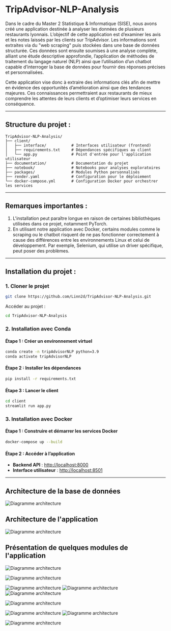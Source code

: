 # TripAdvisor-NLP-Analysis

Dans le cadre du Master 2 Statistique & Informatique (SISE), nous avons créé une application destinée à analyser les données de plusieurs restaurants lyonnais. L’objectif de cette application est d’examiner les avis et les notes laissés par les clients sur TripAdvisor. Les informations sont extraites via du "web scraping" puis stockées dans une base de données structurée. Ces données sont ensuite soumises à une analyse complète, alliant une étude descriptive approfondie, l’application de méthodes de traitement du langage naturel (NLP) ainsi que l’utilisation d’un chatbot capable d’interroger la base de données pour fournir des réponses précises et personnalisées.

Cette application vise donc à extraire des informations clés afin de mettre en évidence des opportunités d’amélioration ainsi que des tendances majeures. Ces connaissances permettraient aux restaurants de mieux comprendre les attentes de leurs clients et d’optimiser leurs services en conséquence.

---

## **Structure du projet** :

```plaintext
TripAdvisor-NLP-Analysis/
├── client/
│   ├── interface/           # Interfaces utilisateur (frontend)
│   ├── requirements.txt     # Dépendances spécifiques au client
│   └── app.py               # Point d'entrée pour l'application utilisateur
├── documentation/           # Documentation du projet
├── notebook/                # Notebooks pour analyses exploratoires
├── packages/                # Modules Python personnalisés
├── render.yaml              # Configuration pour le déploiement
└── docker-compose.yml       # Configuration Docker pour orchestrer les services
```

---

## **Remarques importantes** :

1. L'installation peut paraître longue en raison de certaines bibliothèques utilisées dans ce projet, notamment PyTorch.
2. En utilisant notre application avec Docker, certains modules comme le scraping ou le chatbot risquent de ne pas fonctionner correctement à cause des différences entre les environnements Linux et celui de développement. Par exemple, Selenium, qui utilise un driver spécifique, peut poser des problèmes.

---

## **Installation du projet** :

### 1. **Cloner le projet**

```bash
git clone https://github.com/Linn2d/TripAdvisor-NLP-Analysis.git
```

Accéder au projet :

```bash
cd TripAdvisor-NLP-Analysis
```

### 2. **Installation avec Conda**

#### Étape 1 : Créer un environnement virtuel

```bash
conda create -n tripAdvisorNLP python=3.9
conda activate tripAdvisorNLP
```

#### Étape 2 : Installer les dépendances

```bash
pip install -r requirements.txt
```

#### Étape 3 : Lancer le client

```bash
cd client
streamlit run app.py
```

### 3. **Installation avec Docker**

#### Étape 1 : Construire et démarrer les services Docker

```bash
docker-compose up --build
```

#### Étape 2 : Accéder à l’application

- **Backend API** : [http://localhost:8000](http://localhost:8000)  
- **Interface utilisateur** : [http://localhost:8501](http://localhost:8501)

---

## **Architecture de la base de données**

![Diagramme architecture](documentation/bdd.png)


## **Architecture de l'application**

![Diagramme architecture](documentation/architecture.png)

## **Présentation de quelques modules de l'application**

![Diagramme architecture](documentation/accueil.png)

![Diagramme architecture](documentation/carte.png)

![Diagramme architecture](documentation/Analyse_globale_restaurant.png)
![Diagramme architecture](documentation/analyseNbAvis.png)
![Diagramme architecture](documentation/analyseRestaurantALL.png)


![Diagramme architecture](documentation/chatBot.png)

![Diagramme architecture](documentation/evolutionSentiment.png)
![Diagramme architecture](documentation/WordClouds.png)

![Diagramme architecture](documentation/scrap.png) 


